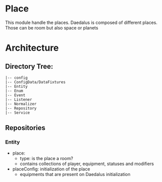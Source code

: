 # Place
This module handle the places.
Daedalus is composed of different places.
Those can be room but also space or planets

# Architecture 

## Directory Tree:
    |-- config
    |-- ConfigData/DataFixtures
    |-- Entity
    |-- Enum
    |-- Event
    |-- Listener
    |-- Normalizer
    |-- Repository
    |-- Service

## Repositories

### Entity
- place:
  - type: is the place a room?
  - contains collections of player, equipment, statuses and modifiers
- placeConfig: initialization of the place
  - equipments that are present on Daedalus initialization


